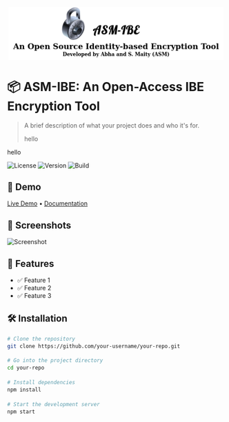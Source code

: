 <div align="center">
<img src="ProjectSupportFiles/ASM-IBE-Logo.png" width="500"/>
</div>

# 📦 ASM-IBE: An Open-Access IBE Encryption Tool 

> A brief description of what your project does and who it's for.
> 
> hello

hello

![License](https://img.shields.io/badge/license-MIT-blue.svg)
![Version](https://img.shields.io/badge/version-1.0.0-green)
![Build](https://img.shields.io/badge/build-passing-brightgreen)

## 🚀 Demo

[Live Demo](https://your-demo-link.com) • [Documentation](https://your-docs-link.com)

## 📸 Screenshots

![Screenshot](link-to-screenshot.png)

## 🧰 Features

- ✅ Feature 1
- ✅ Feature 2
- ✅ Feature 3

## 🛠️ Installation

```bash
# Clone the repository
git clone https://github.com/your-username/your-repo.git

# Go into the project directory
cd your-repo

# Install dependencies
npm install

# Start the development server
npm start
